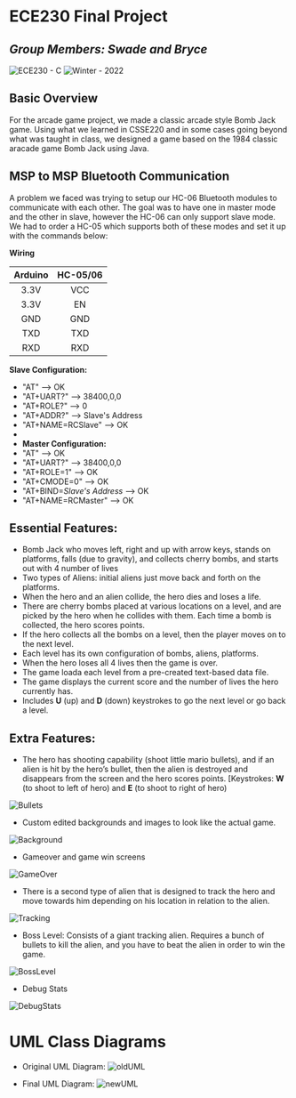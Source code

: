 # ECE230 Final Project
## _Group Members: Swade and Bryce_
![ECE230 - C](https://img.shields.io/badge/ECE230-C-red)
![Winter - 2022](https://img.shields.io/badge/Winter-2022-blue)
## Basic Overview
For the arcade game project, we made a classic arcade style Bomb Jack game. Using what we learned in CSSE220 and in some cases going beyond what was taught in class, we designed a game based on the 1984 classic aracade game Bomb Jack using Java.

## MSP to MSP Bluetooth Communication

A problem we faced was trying to setup our HC-06 Bluetooth modules to communicate with each other. The goal was to have one in master mode and the other in slave, however the HC-06 can only support slave mode. We had to order a HC-05 which supports both of these modes and set it up with the commands below:

**Wiring**

| Arduino | HC-05/06 |
|:-------:|:--------:|
| 3.3V    | VCC      |
| 3.3V    | EN       |
| GND     | GND      |
| TXD     | TXD      |
| RXD     | RXD      |

**Slave Configuration:**
- "AT"              --> OK
- "AT+UART?"        --> 38400,0,0
- "AT+ROLE?"        --> 0
- "AT+ADDR?"        --> Slave's Address
- "AT+NAME=RCSlave" --> OK
- 
- **Master Configuration:**
- "AT"                       --> OK
- "AT+UART?"                 --> 38400,0,0
- "AT+ROLE=1"                --> OK
- "AT+CMODE=0"               --> OK
- "AT+BIND=*Slave's Address* --> OK
- "AT+NAME=RCMaster"         --> OK


## Essential Features:
- Bomb Jack who moves left, right and up with arrow keys, stands on platforms, falls (due to gravity), and collects cherry bombs, and starts out with 4 number of lives
- Two types of Aliens: initial aliens just move back and forth on the platforms.
- When the hero and an alien collide, the hero dies and loses a life.
- There are cherry bombs placed at various locations on a level, and are picked by the hero when he collides with them. Each time a bomb is collected, the hero scores points.
- If the hero collects all the bombs on a level, then the player moves on to the next level.
- Each level has its own configuration of bombs, aliens, platforms.
- When the hero loses all 4 lives then the game is over.
- The game loada each level from a pre-created text-based data file.
- The game displays the current score and the number of lives the hero currently has.
- Includes **U** (up) and **D** (down) keystrokes to go the next level or go back a level.

## Extra Features:
- The hero has shooting capability (shoot little mario bullets), and if an alien is hit by the hero’s bullet, then the alien is destroyed and disappears from the screen and the hero scores points. [Keystrokes: **W** (to shoot to left of hero) and **E** (to shoot to right of hero)

![Bullets](https://github.com/swadewhite/CSSE220-Final_Project/blob/main/GIFs/Shooting.gif)

- Custom edited backgrounds and images to look like the actual game.

![Background](https://github.com/swadewhite/CSSE220-Final_Project/blob/main/images/Background3.png)

- Gameover and game win screens

![GameOver](https://github.com/swadewhite/CSSE220-Final_Project/blob/main/GIFs/GameOver.gif)

- There is a second type of alien that is designed to track the hero and move towards him depending on his location in relation to the alien.

![Tracking](https://github.com/swadewhite/CSSE220-Final_Project/blob/main/GIFs/Tracking.gif)

- Boss Level: Consists of a giant tracking alien. Requires a bunch of bullets to kill the alien, and you have to beat the alien in order to win the game.

![BossLevel](https://github.com/swadewhite/CSSE220-Final_Project/blob/main/GIFs/BossLevel.gif)

- Debug Stats

![DebugStats](https://github.com/swadewhite/CSSE220-Final_Project/blob/main/images/DebugStats.png)

# UML Class Diagrams
- Original UML Diagram:
![oldUML](https://user-images.githubusercontent.com/44556609/141491167-7debf709-0de0-40ee-b5ba-89e5b4adf57e.png)

- Final UML Diagram:
![newUML](https://user-images.githubusercontent.com/44556609/141490950-75b9b740-93ee-41d9-8c7f-0ee461fa609e.png)
